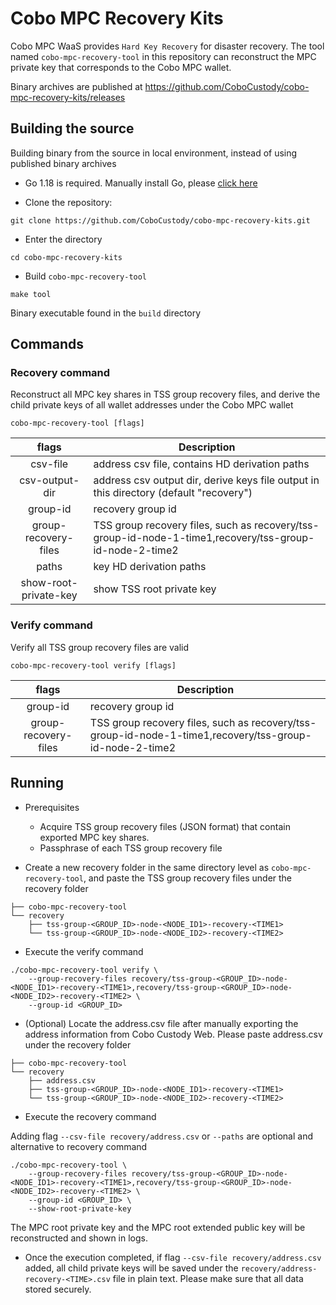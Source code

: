 # Cobo MPC Recovery Kits

Cobo MPC WaaS provides `Hard Key Recovery` for disaster recovery. The tool named `cobo-mpc-recovery-tool`
in this repository can reconstruct the MPC private key that corresponds to the Cobo MPC wallet.

Binary archives are published at https://github.com/CoboCustody/cobo-mpc-recovery-kits/releases

## Building the source

Building binary from the source in local environment, instead of using published binary archives

* Go 1.18 is required. Manually install Go, please [click here](https://go.dev/doc/install)

* Clone the repository:

```
git clone https://github.com/CoboCustody/cobo-mpc-recovery-kits.git
```
* Enter the directory
```
cd cobo-mpc-recovery-kits
```

* Build `cobo-mpc-recovery-tool`
```
make tool
```
Binary executable found in the `build` directory

## Commands

### Recovery command

Reconstruct all MPC key shares in TSS group recovery files, and derive the child private keys of all wallet addresses under the Cobo MPC wallet

```
cobo-mpc-recovery-tool [flags]
```
|         flags         | Description                                                                                             |
|:---------------------:|---------------------------------------------------------------------------------------------------------|
|       csv-file        | address csv file, contains HD derivation paths                                                          |
|    csv-output-dir     | address csv output dir, derive keys file output in this directory (default "recovery")                  |
|       group-id        | recovery group id                                                                                       |
| group-recovery-files  | TSS group recovery files, such as recovery/tss-group-id-node-1-time1,recovery/tss-group-id-node-2-time2 |
|         paths         | key HD derivation paths                                                                                 |
| show-root-private-key | show TSS root private key                                                                               |

### Verify command

Verify all TSS group recovery files are valid

```
cobo-mpc-recovery-tool verify [flags]
```

|        flags         | Description                                                                                             |
|:--------------------:|---------------------------------------------------------------------------------------------------------|
|       group-id       | recovery group id                                                                                       |
| group-recovery-files | TSS group recovery files, such as recovery/tss-group-id-node-1-time1,recovery/tss-group-id-node-2-time2 |

## Running

* Prerequisites

  * Acquire TSS group recovery files (JSON format) that contain exported MPC key shares.
  * Passphrase of each TSS group recovery file

* Create a new recovery folder in the same directory level as `cobo-mpc-recovery-tool`, and paste the TSS group recovery files
under the recovery folder

```
├── cobo-mpc-recovery-tool
└── recovery
    ├── tss-group-<GROUP_ID>-node-<NODE_ID1>-recovery-<TIME1>
    └── tss-group-<GROUP_ID>-node-<NODE_ID2>-recovery-<TIME2>
```

* Execute the verify command

```
./cobo-mpc-recovery-tool verify \
    --group-recovery-files recovery/tss-group-<GROUP_ID>-node-<NODE_ID1>-recovery-<TIME1>,recovery/tss-group-<GROUP_ID>-node-<NODE_ID2>-recovery-<TIME2> \
    --group-id <GROUP_ID>
```

* (Optional) Locate the address.csv file after manually exporting the address information from Cobo Custody Web.
Please paste address.csv under the recovery folder
```
├── cobo-mpc-recovery-tool
└── recovery
    ├── address.csv
    ├── tss-group-<GROUP_ID>-node-<NODE_ID1>-recovery-<TIME1>
    └── tss-group-<GROUP_ID>-node-<NODE_ID2>-recovery-<TIME2>
```

* Execute the recovery command

Adding flag `--csv-file recovery/address.csv` or `--paths` are optional and alternative to recovery command

```
./cobo-mpc-recovery-tool \
    --group-recovery-files recovery/tss-group-<GROUP_ID>-node-<NODE_ID1>-recovery-<TIME1>,recovery/tss-group-<GROUP_ID>-node-<NODE_ID2>-recovery-<TIME2> \
    --group-id <GROUP_ID> \
    --show-root-private-key
```
The MPC root private key and the MPC root extended public key will be reconstructed and shown in logs.

* Once the execution completed, if flag `--csv-file recovery/address.csv` added, all child private keys will be saved
under the `recovery/address-recovery-<TIME>.csv` file in plain text.
Please make sure that all data stored securely.

